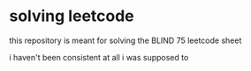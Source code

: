 # solving leetcode

this repository is meant for solving the BLIND 75 leetcode sheet

i haven't been consistent at all
 i was supposed to